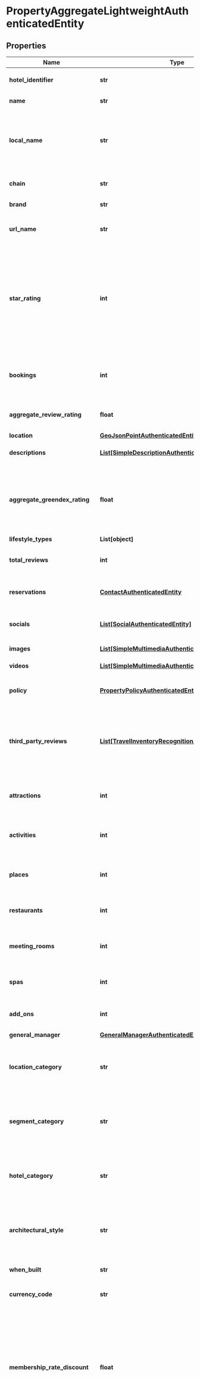 # PropertyAggregateLightweightAuthenticatedEntity


## Properties

Name | Type | Description | Notes
------------ | ------------- | ------------- | -------------
**hotel_identifier** | **str** | Unique hotel record identifier. | [optional] 
**name** | **str** | Hotel trade name | [optional] 
**local_name** | **str** | Hotel local name if different from the trade name or if it is the local language. | [optional] 
**chain** | **str** | Name of hotel chain if applicable. | [optional] 
**brand** | **str** | Name of hotel brand | [optional] 
**url_name** | **str** | Unique URL-friendly name slug of hotel | [optional] 
**star_rating** | **int** | Official or self-designated property star rating. Note that in some regions there are 6-star hotels. They are the same as 5-star hotels everywhere else. | [optional] 
**bookings** | **int** | Number of bookings for this property on the wink.travel platform. | [optional] [default to 0]
**aggregate_review_rating** | **float** | Aggregate score based on all current user reviews. | [optional] [default to 0.0]
**location** | [**GeoJsonPointAuthenticatedEntity**](GeoJsonPointAuthenticatedEntity.md) | Geo-location | [optional] 
**descriptions** | [**List[SimpleDescriptionAuthenticatedEntity]**](SimpleDescriptionAuthenticatedEntity.md) | Short and long welcome text | [optional] 
**aggregate_greendex_rating** | **float** | Aggregate Green Index score if the property has answered our questionnaire available in the Extranet. | [optional] [default to 0.0]
**lifestyle_types** | **List[object]** |  | [optional] 
**total_reviews** | **int** | Count of total reviews left by users at this property. | [optional] [default to 0]
**reservations** | [**ContactAuthenticatedEntity**](ContactAuthenticatedEntity.md) | Contact details for reservations desk | [optional] 
**socials** | [**List[SocialAuthenticatedEntity]**](SocialAuthenticatedEntity.md) | Property&#39;s social network accounts | [optional] 
**images** | [**List[SimpleMultimediaAuthenticatedEntity]**](SimpleMultimediaAuthenticatedEntity.md) | Property images. | [optional] 
**videos** | [**List[SimpleMultimediaAuthenticatedEntity]**](SimpleMultimediaAuthenticatedEntity.md) | Property videos. | [optional] 
**policy** | [**PropertyPolicyAuthenticatedEntity**](PropertyPolicyAuthenticatedEntity.md) | Basic property policy record. | [optional] 
**third_party_reviews** | [**List[TravelInventoryRecognitionAuthenticatedEntity]**](TravelInventoryRecognitionAuthenticatedEntity.md) | Array of awards and third party reviews given to property by certified / non-certified providers. | [optional] 
**attractions** | **int** | Number of attractions property has listed on its profile. | [optional] [default to 0]
**activities** | **int** | Number of activites property has listed on its profile. | [optional] [default to 0]
**places** | **int** | Number of places property has listed on its profile. | [optional] [default to 0]
**restaurants** | **int** | Number of restaurants property has on its profile. | [optional] [default to 0]
**meeting_rooms** | **int** | Number of meeting rooms property has on its profile. | [optional] [default to 0]
**spas** | **int** | Number of spas property has on its profile. | [optional] [default to 0]
**add_ons** | **int** | Number of add-ons property has on its profile. | [optional] [default to 0]
**general_manager** | [**GeneralManagerAuthenticatedEntity**](GeneralManagerAuthenticatedEntity.md) |  | [optional] 
**location_category** | **str** | Supported OTA specification &#x60;LOC&#x60; code. See [OTA geoname data](#operation/showAvailableCodesForCategory) | [optional] 
**segment_category** | **str** | Supported OTA specification &#x60;SEG&#x60; code. See [OTA geoname data](#operation/showAvailableCodesForCategory) | [optional] 
**hotel_category** | **str** | Supported OTA specification &#x60;PCT&#x60; code. See [OTA geoname data](#operation/showAvailableCodesForCategory) | [optional] 
**architectural_style** | **str** | Supported OTA specification &#x60;ARC&#x60; code. See [OTA geoname data](#operation/showAvailableCodesForCategory) | [optional] 
**when_built** | **str** | Year the property was constructed. | [optional] 
**currency_code** | **str** | Currency code for property. | [optional] 
**membership_rate_discount** | **float** | A property&#39;s price score is based on calculating historical pricing data. Each property receives a unique score. There is no max score; it&#39;s there to compare it against other properties. | [optional] [default to 0]
**price_score** | **int** | A property&#39;s price score is based on calculating historical pricing data. Each property receives a unique score. There is no max score; it&#39;s there to compare it against other properties. | [optional] [default to 0]
**perk_score** | **int** | A property&#39;s perk score is based on the type of perks that is offered to the guests across all master rates. There is no max score; it&#39;s there to compare it against other properties. | [optional] [default to 0]
**add_on_score** | **int** | A property&#39;s package score is based on general availability and price for all packages and add-ons offered by the property. There is no max score; it&#39;s there to compare it against other properties. | [optional] [default to 0]
**loyalty_score** | **int** | A property&#39;s loyalty score is based on calculating how many available rate plans honor loyalty points. There is no max score; it&#39;s there to compare it against other properties. | [optional] [default to 0]
**popular_score** | **int** | A property&#39;s popular score is based on calculating number of bookings across room types. There is no max score; it&#39;s there to compare it against other properties. | [optional] [default to 0]
**experience_score** | **int** | A property&#39;s experience score is based on how calculating how many types of experiences are available and at what price ranges. There is no max score; it&#39;s there to compare it against other properties. | [optional] [default to 0]
**hotel_amenity_codes** | **List[str]** | Supported OTA specification &#x60;HAC&#x60; code. See [OTA geoname data](#operation/showAvailableCodesForCategory) | [optional] 
**property_accessibility_codes** | **List[str]** | Supported OTA specification &#x60;PHY&#x60; code. See [OTA geoname data](#operation/showAvailableCodesForCategory) | [optional] 
**property_security_codes** | **List[str]** | Supported OTA specification &#x60;SEC&#x60; code. See [OTA geoname data](#operation/showAvailableCodesForCategory) | [optional] 
**number_of_rooms** | **int** | Number of rooms / keys for this property. | [optional] [default to 0]
**address** | [**SimpleAddressAuthenticatedEntity**](SimpleAddressAuthenticatedEntity.md) | Property address. | [optional] 
**active** | **bool** | Whether property is active | [optional] 
**url_parameters** | **str** | Convenience data point that creates url friendly query parameters of property. | [optional] 

## Example

```python
from wink_sdk_booking.models.property_aggregate_lightweight_authenticated_entity import PropertyAggregateLightweightAuthenticatedEntity

# TODO update the JSON string below
json = "{}"
# create an instance of PropertyAggregateLightweightAuthenticatedEntity from a JSON string
property_aggregate_lightweight_authenticated_entity_instance = PropertyAggregateLightweightAuthenticatedEntity.from_json(json)
# print the JSON string representation of the object
print(PropertyAggregateLightweightAuthenticatedEntity.to_json())

# convert the object into a dict
property_aggregate_lightweight_authenticated_entity_dict = property_aggregate_lightweight_authenticated_entity_instance.to_dict()
# create an instance of PropertyAggregateLightweightAuthenticatedEntity from a dict
property_aggregate_lightweight_authenticated_entity_from_dict = PropertyAggregateLightweightAuthenticatedEntity.from_dict(property_aggregate_lightweight_authenticated_entity_dict)
```
[[Back to Model list]](../README.md#documentation-for-models) [[Back to API list]](../README.md#documentation-for-api-endpoints) [[Back to README]](../README.md)


